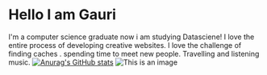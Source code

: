 # Hello I am Gauri
I'm a computer science graduate now i am studying Datasciene!
I love the entire process of developing creative websites.
I love the challenge of finding caches .
 spending time to meet new people. 
Travelling and listening music.
[![Anurag's GitHub stats](https://github-readme-stats.vercel.app/api?username=Gauri2121)](https://github.com/Gauri2121/github-readme-stats)
![This is an image](https://myoctocat.com/assets/images/base-octocat.svg)


